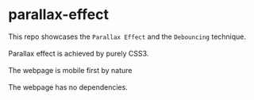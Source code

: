 # parallax-effect
This repo showcases the `Parallax Effect` and the `Debouncing` technique. <br/><br/>
Parallax effect is achieved by purely CSS3. <br/><br/>
The webpage is mobile first by nature<br/><br/>
The webpage has no dependencies.
